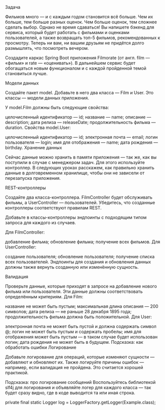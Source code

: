 Задача

Фильмов много — и с каждым годом становится всё больше. Чем их больше, тем больше разных оценок. Чем больше оценок, тем сложнее сделать выбор. Однако не время сдаваться! Вы напишете бэкенд для сервиса, который будет работать с фильмами и оценками пользователей, а также возвращать топ-5 фильмов, рекомендованных к просмотру. Теперь ни вам, ни вашим друзьям не придётся долго размышлять, что посмотреть вечером.

Cоздадите каркас Spring Boot приложения Filmorate (от англ. film — «фильм» и rate — «оценивать»). В дальнейшем сервис будет обогащаться новым функционалом и с каждой пройденной темой становиться лучше.

Модели данных

Создайте пакет model. Добавьте в него два класса — Film и User. Это классы — модели данных приложения.

У model.Film должны быть следующие свойства:

целочисленный идентификатор — id;
название — name;
описание — description;
дата релиза — releaseDate;
продолжительность фильма — duration.
Свойства model.User:

целочисленный идентификатор — id;
электронная почта — email;
логин пользователя — login;
имя для отображения — name;
дата рождения — birthday.
Хранение данных

Сейчас данные можно хранить в памяти приложения — так же, как вы поступили в случае с менеджером задач. Для этого используйте контроллер. В следующих уроках расскажем, как правильно хранить данные в долговременном хранилище, чтобы они не зависели от перезапуска приложения.

REST-контроллеры

Создайте два класса-контроллера. FilmController будет обслуживать фильмы, а UserController — пользователей. Убедитесь, что созданные контроллеры соответствуют правилам REST.

Добавьте в классы-контроллеры эндпоинты с подходящим типом запроса для каждого из случаев.

Для FilmController:

добавление фильма;
обновление фильма;
получение всех фильмов.
Для UserController:

создание пользователя;
обновление пользователя;
получение списка всех пользователей.
Эндпоинты для создания и обновления данных должны также вернуть созданную или изменённую сущность.

Валидация

Проверьте данные, которые приходят в запросе на добавление нового фильма или пользователя. Эти данные должны соответствовать определённым критериям. Для Film:

название не может быть пустым;
максимальная длина описания — 200 символов;
дата релиза — не раньше 28 декабря 1895 года;
продолжительность фильма должна быть положительной.
Для User:

электронная почта не может быть пустой и должна содержать символ @;
логин не может быть пустым и содержать пробелы;
имя для отображения может быть пустым — в таком случае будет использован логин;
дата рождения не может быть в будущем.
Подсказка: как обработать ошибки
Логирование

Добавьте логирование для операций, которые изменяют сущности — добавляют и обновляют их. Также логируйте причины ошибок — например, если валидация не пройдена. Это считается хорошей практикой.

Подсказка: про логирование сообщений
Воспользуйтесь библиотекой slf4j для логирования и объявляйте логер для каждого класса — так будет сразу видно, где в коде выводится та или иная строка.

private final static Logger log = LoggerFactory.getLogger(Example.class);
